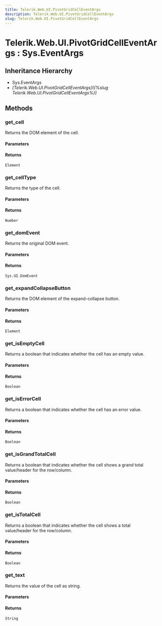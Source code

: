 ```yaml
---
title: Telerik.Web.UI.PivotGridCellEventArgs
description: Telerik.Web.UI.PivotGridCellEventArgs
slug: Telerik.Web.UI.PivotGridCellEventArgs
---
```


# Telerik.Web.UI.PivotGridCellEventArgs : Sys.EventArgs 

## Inheritance Hierarchy

* Sys.EventArgs
* *[Telerik.Web.UI.PivotGridCellEventArgs]({%slug Telerik.Web.UI.PivotGridCellEventArgs%})*


## Methods

### get_cell

Returns the DOM element of the cell.

#### Parameters

#### Returns

`Element` 

### get_cellType

Returns the type of the cell.

#### Parameters

#### Returns

`Number` 

### get_domEvent

Returns the original DOM event.

#### Parameters

#### Returns

`Sys.UI.DomEvent`

### get_expandCollapseButton

Returns the DOM element of the expand-collapse button.

#### Parameters

#### Returns

`Element`

### get_isEmptyCell

Returns a boolean that indicates whether the cell has an empty value.

#### Parameters

#### Returns

`Boolean` 

### get_isErrorCell

Returns a boolean that indicates whether the cell has an error value.

#### Parameters

#### Returns

`Boolean` 

### get_isGrandTotalCell

Returns a boolean that indicates whether the cell shows a grand total value/header for the row/column.

#### Parameters

#### Returns

`Boolean` 

### get_isTotalCell

Returns a boolean that indicates whether the cell shows a total value/header for the row/column.

#### Parameters

#### Returns

`Boolean` 

### get_text

Returns the value of the cell as string.

#### Parameters

#### Returns

`String` 


